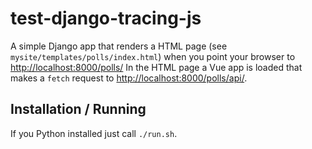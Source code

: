 # test-django-tracing-js

A simple Django app that renders a HTML page (see `mysite/templates/polls/index.html`) when you point your browser to [http://localhost:8000/polls/](http://localhost:8000/polls/)
In the HTML page a Vue app is loaded that makes a `fetch` request to [http://localhost:8000/polls/api/](http://localhost:8000/polls/api/).


## Installation / Running

If you Python installed just call `./run.sh`.
